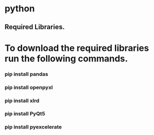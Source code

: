 # python
## Required Libraries.
# To download the required libraries run the following commands.
### pip install pandas
### pip install openpyxl
### pip install xlrd
### pip install PyQt5
### pip install pyexcelerate
